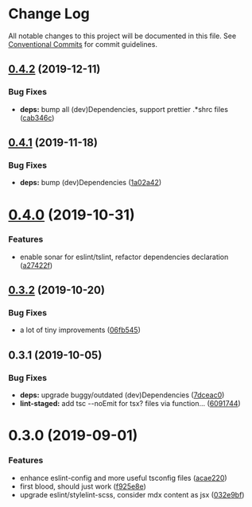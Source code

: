 # Change Log

All notable changes to this project will be documented in this file.
See [Conventional Commits](https://conventionalcommits.org) for commit guidelines.

## [0.4.2](https://github.com/1stG/configs/compare/@1stg/husky-config@0.4.1...@1stg/husky-config@0.4.2) (2019-12-11)


### Bug Fixes

* **deps:** bump all (dev)Dependencies, support prettier .*shrc files ([cab346c](https://github.com/1stG/configs/commit/cab346c8d6b41197bfddc2ff408e92e58816661d))





## [0.4.1](https://github.com/1stG/configs/compare/@1stg/husky-config@0.4.0...@1stg/husky-config@0.4.1) (2019-11-18)


### Bug Fixes

* **deps:** bump (dev)Dependencies ([1a02a42](https://github.com/1stG/configs/commit/1a02a42ea2b786a8f59c46214fc05e82291febd4))





# [0.4.0](https://github.com/1stG/configs/compare/@1stg/husky-config@0.3.2...@1stg/husky-config@0.4.0) (2019-10-31)


### Features

* enable sonar for eslint/tslint, refactor dependencies declaration ([a27422f](https://github.com/1stG/configs/commit/a27422fa05e87f5d3800ca63a4c7ef3ba052b715))





## [0.3.2](https://github.com/1stG/configs/compare/@1stg/husky-config@0.3.1...@1stg/husky-config@0.3.2) (2019-10-20)


### Bug Fixes

* a lot of tiny improvements ([06fb545](https://github.com/1stG/configs/commit/06fb545d9687e6da47b3e367bdb1b89553fc3c86))





## 0.3.1 (2019-10-05)


### Bug Fixes

* **deps:** upgrade buggy/outdated (dev)Dependencies ([7dceac0](https://github.com/1stG/configs/commit/7dceac0))
* **lint-staged:** add tsc --noEmit for tsx? files via function... ([6091744](https://github.com/1stG/configs/commit/6091744))





# 0.3.0 (2019-09-01)


### Features

* enhance eslint-config and more useful tsconfig files ([acae220](https://github.com/1stG/configs/commit/acae220))
* first blood, should just work ([f925e8e](https://github.com/1stG/configs/commit/f925e8e))
* upgrade eslint/stylelint-scss, consider mdx content as jsx ([032e9bf](https://github.com/1stG/configs/commit/032e9bf))
